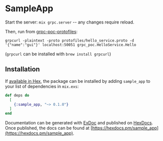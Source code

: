 # SampleApp

Start the server: `mix grpc.server` -- any changes require reload.

Then, run from [grpc-poc-protofiles](https://github.com/guisehn/grpc-poc-protofiles):

`grpcurl -plaintext -proto protofiles/hello_service.proto -d '{"name":"gui"}' localhost:50051 grpc_poc.HelloService.Hello`

(`grpcurl` can be installed with `brew install grpcurl`)

## Installation

If [available in Hex](https://hex.pm/docs/publish), the package can be installed
by adding `sample_app` to your list of dependencies in `mix.exs`:

```elixir
def deps do
  [
    {:sample_app, "~> 0.1.0"}
  ]
end
```

Documentation can be generated with [ExDoc](https://github.com/elixir-lang/ex_doc)
and published on [HexDocs](https://hexdocs.pm). Once published, the docs can
be found at [https://hexdocs.pm/sample_app](https://hexdocs.pm/sample_app).

